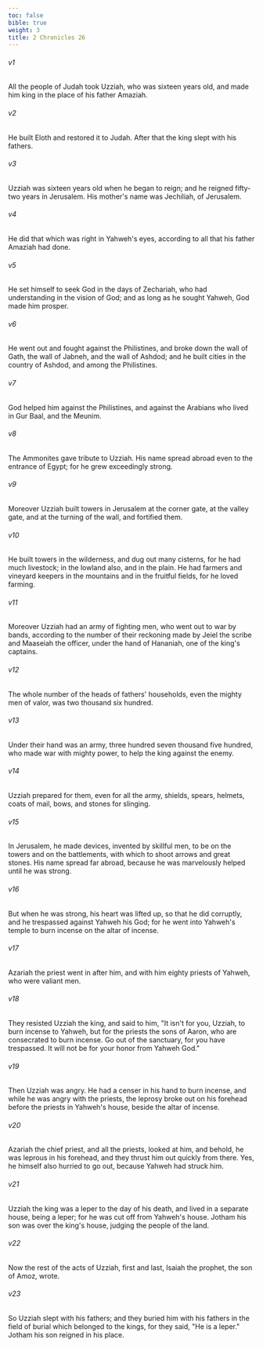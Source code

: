```yaml
---
toc: false
bible: true
weight: 3
title: 2 Chronicles 26
---
```




###### v1 
All the people of Judah took Uzziah, who was sixteen years old, and made him king in the place of his father Amaziah. 

###### v2 
He built Eloth and restored it to Judah. After that the king slept with his fathers. 

###### v3 
Uzziah was sixteen years old when he began to reign; and he reigned fifty-two years in Jerusalem. His mother's name was Jechiliah, of Jerusalem. 

###### v4 
He did that which was right in Yahweh's eyes, according to all that his father Amaziah had done. 

###### v5 
He set himself to seek God in the days of Zechariah, who had understanding in the vision of God; and as long as he sought Yahweh, God made him prosper. 

###### v6 
He went out and fought against the Philistines, and broke down the wall of Gath, the wall of Jabneh, and the wall of Ashdod; and he built cities in the country of Ashdod, and among the Philistines. 

###### v7 
God helped him against the Philistines, and against the Arabians who lived in Gur Baal, and the Meunim. 

###### v8 
The Ammonites gave tribute to Uzziah. His name spread abroad even to the entrance of Egypt; for he grew exceedingly strong. 

###### v9 
Moreover Uzziah built towers in Jerusalem at the corner gate, at the valley gate, and at the turning of the wall, and fortified them. 

###### v10 
He built towers in the wilderness, and dug out many cisterns, for he had much livestock; in the lowland also, and in the plain. He had farmers and vineyard keepers in the mountains and in the fruitful fields, for he loved farming. 

###### v11 
Moreover Uzziah had an army of fighting men, who went out to war by bands, according to the number of their reckoning made by Jeiel the scribe and Maaseiah the officer, under the hand of Hananiah, one of the king's captains. 

###### v12 
The whole number of the heads of fathers' households, even the mighty men of valor, was two thousand six hundred. 

###### v13 
Under their hand was an army, three hundred seven thousand five hundred, who made war with mighty power, to help the king against the enemy. 

###### v14 
Uzziah prepared for them, even for all the army, shields, spears, helmets, coats of mail, bows, and stones for slinging. 

###### v15 
In Jerusalem, he made devices, invented by skillful men, to be on the towers and on the battlements, with which to shoot arrows and great stones. His name spread far abroad, because he was marvelously helped until he was strong. 

###### v16 
But when he was strong, his heart was lifted up, so that he did corruptly, and he trespassed against Yahweh his God; for he went into Yahweh's temple to burn incense on the altar of incense. 

###### v17 
Azariah the priest went in after him, and with him eighty priests of Yahweh, who were valiant men. 

###### v18 
They resisted Uzziah the king, and said to him, "It isn't for you, Uzziah, to burn incense to Yahweh, but for the priests the sons of Aaron, who are consecrated to burn incense. Go out of the sanctuary, for you have trespassed. It will not be for your honor from Yahweh God." 

###### v19 
Then Uzziah was angry. He had a censer in his hand to burn incense, and while he was angry with the priests, the leprosy broke out on his forehead before the priests in Yahweh's house, beside the altar of incense. 

###### v20 
Azariah the chief priest, and all the priests, looked at him, and behold, he was leprous in his forehead, and they thrust him out quickly from there. Yes, he himself also hurried to go out, because Yahweh had struck him. 

###### v21 
Uzziah the king was a leper to the day of his death, and lived in a separate house, being a leper; for he was cut off from Yahweh's house. Jotham his son was over the king's house, judging the people of the land. 

###### v22 
Now the rest of the acts of Uzziah, first and last, Isaiah the prophet, the son of Amoz, wrote. 

###### v23 
So Uzziah slept with his fathers; and they buried him with his fathers in the field of burial which belonged to the kings, for they said, "He is a leper." Jotham his son reigned in his place.
